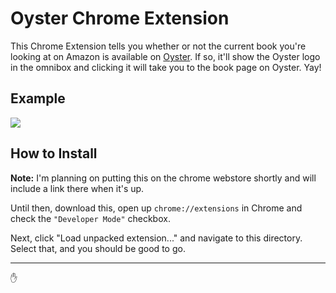 # Oyster Chrome Extension

This Chrome Extension tells you whether or not the current book you're looking at on Amazon is available on [Oyster](://oysterbooks.com). If so, it'll show the Oyster logo in the omnibox and clicking it will take you to the book page on Oyster. Yay!

## Example

![](http://cl.ly/image/2c221s293T1Y/Screen%20Shot%202015-01-28%20at%2021.27.21.png)

## How to Install

**Note:** I'm planning on putting this on the chrome webstore shortly and will include a link there when it's up.

Until then, download this, open up `chrome://extensions` in Chrome and check the `"Developer Mode"` checkbox.

Next, click "Load unpacked extension..." and navigate to this directory. Select that, and you should be good to go.

---

:hand:
